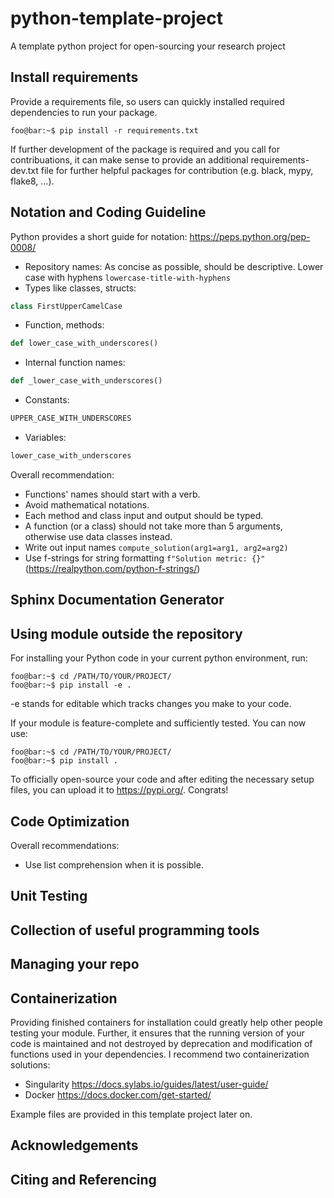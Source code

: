 # python-template-project
A template python project for open-sourcing your research project


## Install requirements
Provide a requirements file, so users can quickly installed required dependencies to run your package.

```console
foo@bar:~$ pip install -r requirements.txt
```

If further development of the package is required and you call for contribuations, it can make sense to provide an additional requirements-dev.txt file for further helpful packages for contribution (e.g. black, mypy, flake8, ...).

## Notation and Coding Guideline

Python provides a short guide for notation: https://peps.python.org/pep-0008/

- Repository names: As concise as possible, should be descriptive. Lower case with hyphens `lowercase-title-with-hyphens`
- Types like classes, structs: 

```python
class FirstUpperCamelCase
```

- Function, methods: 
```python 
def lower_case_with_underscores()
```

- Internal function names: 

```python  
def _lower_case_with_underscores()
```

- Constants: 
```python 
UPPER_CASE_WITH_UNDERSCORES
```
- Variables: 
```python 
lower_case_with_underscores
```

Overall recommendation:
- Functions' names should start with a verb.
- Avoid mathematical notations.
- Each method and class input and output should be typed.
- A function (or a class) should not take more than 5 arguments, otherwise use data classes instead.
- Write out input names `compute_solution(arg1=arg1, arg2=arg2)`
- Use f-strings for string formatting `f"Solution metric: {}"` (https://realpython.com/python-f-strings/)

## Sphinx Documentation Generator


## Using module outside the repository

For installing your Python code in your current python environment, run:
```console
foo@bar:~$ cd /PATH/TO/YOUR/PROJECT/
foo@bar:~$ pip install -e . 
```
-e stands for editable which tracks changes you make to your code.

If your module is feature-complete and sufficiently tested. You can now use:
```console
foo@bar:~$ cd /PATH/TO/YOUR/PROJECT/
foo@bar:~$ pip install . 
```

To officially open-source your code and after editing the necessary setup files, you can upload it to
https://pypi.org/. Congrats! 

## Code Optimization
Overall recommendations:
- Use list comprehension when it is possible.

## Unit Testing

## Collection of useful programming tools

## Managing your repo


## Containerization
Providing finished containers for installation could greatly help other people testing your module. Further, it ensures that the running version of your code is maintained and not destroyed by deprecation and modification of functions used in your dependencies. I recommend two containerization solutions: 
- Singularity https://docs.sylabs.io/guides/latest/user-guide/
- Docker https://docs.docker.com/get-started/

Example files are provided in this template project later on.

## Acknowledgements

## Citing and Referencing
